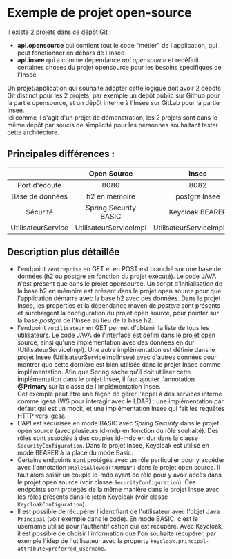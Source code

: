 # Exemple de projet open-source

Il existe 2 projets dans ce dépôt Git :
- **api.opensource** qui contient tout le code "métier" de l'application, qui peut fonctionner en dehors de l'Insee
- **api.insee** qui a comme dépendance *api.opensource* et redéfinit certaines choses du projet opensource pour les besoins spécifiques de l'Insee

Un projet/application qui souhaite adopter cette logique doit avoir 2 dépôts Git distinct pour les 2 projets, par exemple un dépôt public sur Github pour la partie opensource, et un dépôt interne à l'Insee sur GitLab pour la partie Insee.  
Ici comme il s'agit d'un projet de démonstration, les 2 projets sont dans le même dépôt par soucis de simplicité pour les personnes souhaitant tester cette architecture.

## Principales différences :

|                     | Open Source            | Insee                       |
| :---:               | :---:                  | :---:                       |
| Port d'écoute       | 8080                   | 8082                        |
| Base de données     | h2 en mémoire          | postgre Insee               |
| Sécurité            | Spring Security BASIC  | Keycloak BEARER             |
| UtilisateurService  | UtilisateurServiceImpl | UtilisateurServiceImplInsee |

## Description plus détaillée

- l'endpoint `/entreprise` en GET et en POST est branché sur une base de données (h2 ou postgre en fonction du projet exécuté). Le code JAVA n'est présent que dans le projet opensource. Un script d'initialisation de la base h2 en mémoire est présent dans le projet open source pour que l'application démarre avec la base h2 avec des données. Dans le projet Insee, les properties et la dépendance maven de *postgre* sont présents et surchargent la configuration du projet open source, pour pointer sur la base *postgre* de l'Insee au lieu de la base h2.
- l'endpoint `/utilisateur` en GET permet d'obtenir la liste de tous les utilisateurs. Le code JAVA de l'interface est défini dans le projet open source, ainsi qu'une implémentation avec des données en dur (UtilisateurServiceImpl). Une autre implémentation est définie dans le projet Insee (UtilisateurServiceImplInsee) avec d'autres données pour montrer que cette dernière est bien utilisée dans le projet Insee comme implémentation. Afin que Spring sache qu'il doit utiliser cette implémentation dans le projet Insee, il faut ajouter l'annotation **@Primary** sur la classe de l'implémentation Insee.  
Cet exemple peut être une façon de gérer l'appel à des services interne comme Igesa (WS pour interagir avec le LDAP) : une implémentation par défaut qui est un mock, et une implémentation Insee qui fait les requêtes HTTP vers Igesa.
- L'API est sécurisée en mode BASIC avec *Spring Security* dans le projet open source (avec plusieurs id-mdp en fonction du rôle souhaité). Des rôles sont associés à des couples id-mdp en dur dans la classe `SecurityConfiguration`. Dans le projet Insee, Keycloak est utilisé en mode BEARER à la place du mode Basic.
- Certains endpoints sont protégés avec un rôle particulier pour y accéder avec l'annotation `@RolesAllowed("ADMIN")` dans le projet open source. Il faut alors saisir un couple id-mdp ayant ce rôle pour y avoir accès dans le projet open source (voir classe `SecurityConfiguration`). Ces endpoints sont protégés de la même manière dans le projet Insee avec les rôles présents dans le jeton Keycloak (voir classe `KeycloakConfiguration`).
- Il est possible de récupérer l'identifiant de l'utilisateur avec l'objet Java `Principal` (voir exemple dans le code). En mode BASIC, c'est le username utilisé pour l'authentification qui est récupéré. Avec Keycloak, il est possible de choisir l'information que l'on souhaite récupérer, par exemple l'idep de l'utilisateur avec la property `keycloak.principal-attribute=preferred_username`.